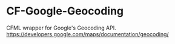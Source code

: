 CF-Google-Geocoding
===================

CFML wrapper for Google's Geocoding API. https://developers.google.com/maps/documentation/geocoding/
